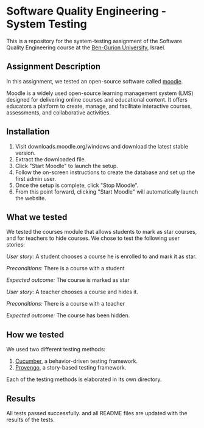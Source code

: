 # Software Quality Engineering - System Testing
This is a repository for the system-testing assignment of the Software Quality Engineering course at the [Ben-Gurion University](https://in.bgu.ac.il/), Israel.

## Assignment Description
In this assignment, we tested an open-source software called [moodle](https://sandbox.moodledemo.net/).

Moodle is a widely used open-source learning management system (LMS) designed for delivering online courses and educational content. It offers educators a platform to create, manage, and facilitate interactive courses, assessments, and collaborative activities.

## Installation
1. Visit downloads.moodle.org/windows and download the latest stable version.
2. Extract the downloaded file.
3. Click "Start Moodle" to launch the setup.
4. Follow the on-screen instructions to create the database and set up the first admin user.
5. Once the setup is complete, click "Stop Moodle".
6. From this point forward, clicking "Start Moodle" will automatically launch the website.

## What we tested
We tested the courses module that allows students to mark as star courses, and for teachers to hide courses.
We chose to test the following user stories:

*User story:* A student chooses a course he is enrolled to and mark it as star.

*Preconditions:* There is a course with a student

*Expected outcome:* The course is marked as star

*User story:* A teacher chooses a course and hides it.

*Preconditions:* There is a course with a teacher

*Expected outcome:* The course has been hidden.

## How we tested
We used two different testing methods:
1. [Cucumber](https://cucumber.io/), a behavior-driven testing framework.
2. [Provengo](https://provengo.tech/), a story-based testing framework.

Each of the testing methods is elaborated in its own directory. 

## Results
All tests passed successfully. and all README files are updated with the results of the tests.